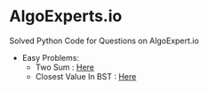 # AlgoExperts.io
Solved Python Code for Questions on AlgoExpert.io
- Easy Problems:
  - Two Sum : [Here](Easy/TwoNumberSum.py)
  - Closest Value In BST : [Here](Easy/FindClosestValueInBST.py)